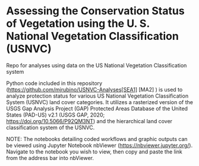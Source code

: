 # Assessing the Conservation Status of Vegetation using the U. S. National Vegetation Classification (USNVC)
Repo for analyses using data on the US National Vegetation Classification system

Python code included in this repository (https://github.com/mjrubino/USNVC-Analyses[SEA1] [MA2] ) is used to analyze protection status for various US National Vegetation Classification System (USNVC) land cover categories. It utilizes a rasterized version of the USGS Gap Analysis Project (GAP) Protected Areas Database of the United States (PAD-US) v2.1 (USGS GAP, 2020; https://doi.org/10.5066/P92QM3NT) and the hierarchical land cover classification system of the USNVC.


NOTE: The notebooks detailing coded workflows and graphic outputs can be viewed using Jupyter Notebook nbViewer (https://nbviewer.jupyter.org/). Navigate to the notebook you wish to view, then copy and paste the link from the address bar into nbViewer.